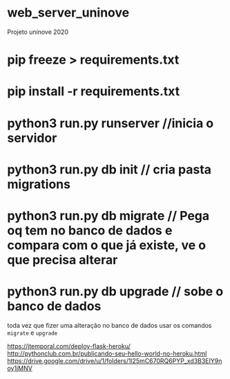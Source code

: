 # web_server_uninove
Projeto uninove 2020

# pip freeze > requirements.txt
# pip install -r requirements.txt
# python3 run.py runserver //inicia o servidor
# python3 run.py db init // cria pasta migrations
# python3 run.py db migrate // Pega oq tem no banco de dados e compara com o que já existe, ve o que precisa alterar
# python3 run.py db upgrade // sobe o banco de dados

toda vez que fizer uma alteração no banco de dados usar os comandos `migrate` e `upgrade`

https://jtemporal.com/deploy-flask-heroku/
http://pythonclub.com.br/publicando-seu-hello-world-no-heroku.html
https://drive.google.com/drive/u/1/folders/1l25mC670RQ6PYP_xd3B3EIY9noy1jMNV